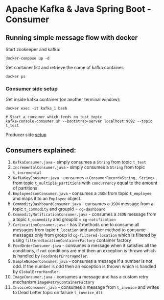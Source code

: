# Apache Kafka & Java Spring Boot - Consumer
## Running simple message flow with docker

Start zookeeper and kafka:

`docker-compose up -d`

Get container list and retrieve the name of kafka container:

`docker ps`

### Consumer side setup
Get inside kafka container (on another terminal window):

`docker exec -it kafka_1 bash`

```
# Start a consumer which feeds on test topic
kafka-console-consumer.sh --bootstrap-server localhost:9092 --topic t_test
```

Producer side [setup](https://github.com/kutkaite/basic-kafka-producer#producer-side-setup)

## Consumers explained:
1. `KafkaConsumer.java` - simply consumes a `String` from topic `t_test`
2. `IncrementalConsumer.java` - simply consumes a `String` from topic `t_incremental`
3. `KafkaKeyConsumer.java` - consumes a `ConsumerRecord<String, String>` from topic `t_multiple_partitions` 
with `concurrency` equal to the amount of partitions
4. `EmployeeJsonConsumer.java` - consumes a `JSON` from topic `t_employee` and maps it to an `Employee` object.
5. `CommodityDashboardConsumer.java` - consumes a `JSON` message from a topic `t_commodity` and groupId = `cg-dashboard`
6. `CommodityNotificationConsumer.java` - consumes a `JSON` message from a topic `t_commodity` and groupId = `cg-notification`
7. `CarLocationConsumer.java` - has 2 methods one to consume all messages from topic `t_location` 
and another method to consume messages only from group id `cg-filtered-location` 
which is filtered by using `filteredLocationContainerFactory` container factory
8. `FoodOrderConsumer.java` - consumes a message when it satisfies all the conditions, 
if not conditions are met then an exception is thrown which is handled by `FoodOrderErrorHandler`.
9. `SimpleNumberConsumer.java` - consumes a message if a number is not odd. If the number is odd then an exception is thrown
which is handled by `GlobalErrorHandler`.
10. `ImageConsumer.java` - consumes a message and has a custom retry mechanism `imageRetryContainerFactory`
11. `InvoiceConsumer.java` - consumes a message from `t_invoice` and writes to Dead Letter topic on failure `t_invoice_dlt`